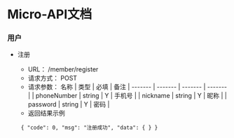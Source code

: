 # Micro-API文档

### 用户
- 注册
  - URL： /member/register
  - 请求方式： POST
  - 请求参数：
    名称 | 类型	| 必填 | 备注
    | ------- | ------- | ------- | ------- | 
    | phoneNumber  | string        | Y  | 手机号   |
    | nickname           | string  | Y  | 昵称       |
    | password           | string  | Y  | 密码       |
   - 返回结果示例
    
    ` 
        {
            "code": 0,
            "msg": "注册成功",
            "data": {
            }
        }
    `
